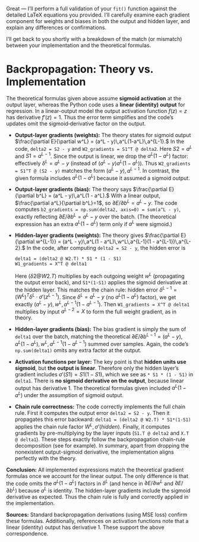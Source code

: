 Great — I’ll perform a full validation of your `fit()` function against the detailed LaTeX equations you provided. I’ll carefully examine each gradient component for weights and biases in both the output and hidden layer, and explain any differences or confirmations.

I’ll get back to you shortly with a breakdown of the match (or mismatch) between your implementation and the theoretical formulas.

# Backpropagation: Theory vs. Implementation

The theoretical formulas given above assume **sigmoid activation** at the output layer, whereas the Python code uses a **linear (identity) output** for regression. In a linear-output model the output activation function $f(z)=z$ has derivative $f'(z)=1$. Thus the error term simplifies and the code’s updates omit the sigmoid‐derivative factor on the output.

- **Output-layer gradients (weights):** The theory states for sigmoid output
  $\frac{\partial E}{\partial w^L} = (a^L - y)\,a^L(1-a^L)\,a^{L-1}.$
  In the code, `delta2 = S2 - y` and `W2_gradients = S1^T @ delta2`. Here $S2=a^L$ and $S1=a^{L-1}$. Since the output is linear, we drop the $a^L(1-a^L)$ factor: effectively $\delta^L = a^L - y$ (instead of $(a^L-y)a^L(1-a^L)$). Thus `W2_gradients = S1^T @ (S2 - y)` matches the form $(a^L - y),a^{L-1}$. In contrast, the given formula includes $a^L(1-a^L)$ because it assumed a sigmoid output.

- **Output-layer gradients (bias):** The theory says
  $\frac{\partial E}{\partial b^L} = (a^L - y)\,a^L(1 - a^L).$
  With a linear output, $\frac{\partial a^L}{\partial b^L}=1$, so $\partial E/\partial b^L = a^L - y$. The code computes `b2_gradients = np.sum(delta2, axis=0) = sum(a^L - y)`, exactly reflecting $\partial E/\partial b^L = a^L - y$ over the batch. (The theoretical expression has an extra $a^L(1-a^L)$ term only if $a^L$ were sigmoid.)

- **Hidden-layer gradients (weights):** The theory gives
  $\frac{\partial E}{\partial w^{L-1}} = (a^L - y)\,a^L(1 - a^L)\,w^L\,a^{L-1}(1 - a^{L-1})\,a^{L-2}.$
  In the code, after computing `delta2 = S2 - y`, the hidden error is
  
  ```
  delta1 = (delta2 @ W2.T) * S1 * (1 - S1)
  W1_gradients = X^T @ delta1
  ```
  
  Here $(\delta2 @ W2.T)$ multiplies by each outgoing weight $w^L$ (propagating the output error back), and `S1*(1-S1)` applies the sigmoid derivative at the hidden layer. This matches the chain rule: hidden error $\delta^{L-1} = (W^L)^T \delta^L \cdot \sigma'(z^{L-1})$. Since $\delta^L = a^L - y$ (no $a^L(1-a^L)$ factor), we get exactly $(a^L - y),w^L,a^{L-1}(1-a^{L-1})$. Then `W1_gradients = X^T @ delta1` multiplies by input $a^{L-2}=X$ to form the full weight gradient, as in theory.

- **Hidden-layer gradients (bias):** The bias gradient is simply the sum of `delta1` over the batch, matching the theoretical $\partial E/\partial b^{L-1} = (a^L - y),a^L(1 - a^L),w^L,a^{L-1}(1 - a^{L-1})$ summed over samples. Again, the code’s `np.sum(delta1)` omits any extra factor at the output.

- **Activation functions per layer:** The key point is that **hidden units use sigmoid**, but **the output is linear**. Therefore only the hidden layer’s gradient includes $\sigma'(S1)=S1(1-S1)$, which we see as `* S1 * (1 - S1)` in `delta1`. There is **no sigmoid derivative on the output**, because linear output has derivative 1. The theoretical formulas given included $a^L(1-a^L)$ under the assumption of sigmoid output.

- **Chain rule correctness:** The code correctly implements the full chain rule. First it computes the output error `delta2 = S2 - y`. Then it propagates this error backward: `delta1 = (delta2 @ W2.T) * S1*(1-S1)` applies the chain rule factor $W^L ,\sigma'(hidden)$. Finally, it computes gradients by pre-multiplying by the layer inputs (`S1.T @ delta2` and `X.T @ delta1`). These steps exactly follow the backpropagation chain-rule decomposition (see for example). In summary, apart from dropping the nonexistent output-sigmoid derivative, the implementation aligns perfectly with the theory.

**Conclusion:** All implemented expressions match the theoretical gradient formulas once we account for the linear output. The only difference is that the code omits the $a^L(1-a^L)$ factors in $\delta^L$ (and hence in $\partial E/\partial w^L$ and $\partial E/\partial b^L$) because $a^L$ is identity. The hidden-layer gradients include the sigmoid derivative as expected. Thus the chain rule is fully and correctly applied in the implementation.

**Sources:** Standard backpropagation derivations (using MSE loss) confirm these formulas. Additionally, references on activation functions note that a linear (identity) output has derivative 1. These support the above correspondence.
